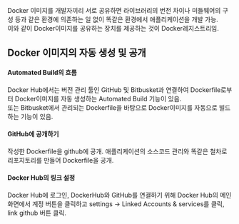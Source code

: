 Docker 이미지를 개발자끼리 서로 공유하면 라이브러리의 번전 차이나 미들웨어의 구성 등과 같은 환경에 의존하는 일 없이 똑같은 환경에서 애플리케이션을 개발 가능.<br/>
이와 같이 Docker이미지를 공유하는 장치를 제공하는 것이 Docker레지스트리임.

## Docker 이미지의 자동 생성 및 공개 
#### Automated Build의 흐름
Docker Hub에서는 버전 관리 툴인 GitHub 및 Bitbusket과 연결하여 Dockerfile로부터 Docker이미지를 자동 생성하는 Automated Build 기능이 있음.<br/>
또는 Bitbusket에서 관리되는 Dockerfile을 바탕으로 Docker이미지를 자동으로 빌드하는 기능이 있음.

#### GitHub에 공개하기
작성한 Dockerfile을 github에 공개. 애플리케이션의 소스코드 관리와 똑같은 철차로 리포지토리를 만들어 Dockerfile을 공개.

#### Docker Hub의 링크 설정
Docker Hub에 로그인, DockerHub와 GitHub를 연결하기 위해 Docker Hub의 메인화면에서 계정 버튼을 클릭하고 settings -> Linked Accounts & services를 클릭, link github 버튼 클릭.
